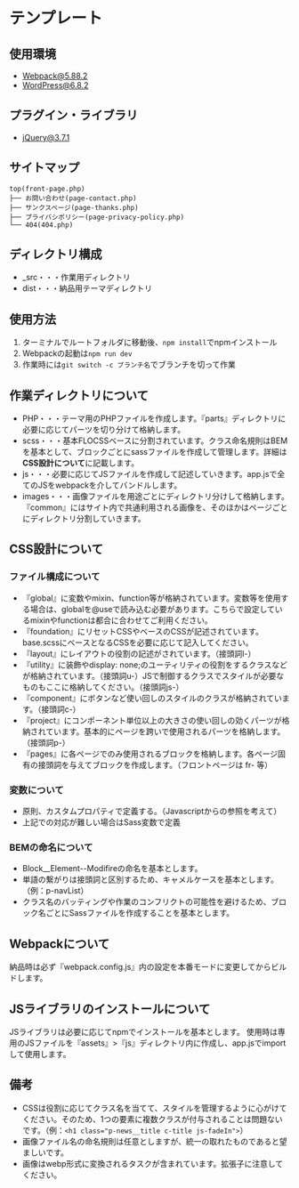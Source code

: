 # テンプレート

## 使用環境
- Webpack@5.88.2
- WordPress@6.8.2

## プラグイン・ライブラリ
- jQuery@3.7.1

## サイトマップ
```
top(front-page.php)
├── お問い合わせ(page-contact.php)
├── サンクスページ(page-thanks.php)
├── プライバシポリシー(page-privacy-policy.php)
└── 404(404.php)
```

## ディレクトリ構成
- _src・・・作業用ディレクトリ
- dist・・・納品用テーマディレクトリ

## 使用方法
1. ターミナルでルートフォルダに移動後、`npm install`でnpmインストール
2. Webpackの起動は`npm run dev`
3. 作業時には`git switch -c ブランチ名`でブランチを切って作業

## 作業ディレクトリについて
- PHP・・・テーマ用のPHPファイルを作成します。『parts』ディレクトリに必要に応じてパーツを切り分けて格納します。
- scss・・・基本FLOCSSベースに分割されています。クラス命名規則はBEMを基本として、ブロックごとにsassファイルを作成して管理します。詳細は**CSS設計について**に記載します。
- js・・・必要に応じてJSファイルを作成して記述していきます。app.jsで全てのJSをwebpackを介してバンドルします。
- images・・・画像ファイルを用途ごとにディレクトリ分けして格納します。『common』にはサイト内で共通利用される画像を、そのほかはページごとにディレクトリ分割していきます。

## CSS設計について
### ファイル構成について
- 『global』に変数やmixin、function等が格納されています。変数等を使用する場合は、globalを@useで読み込む必要があります。こちらで設定しているmixinやfunctionは都合に合わせてご利用ください。
- 『foundation』にリセットCSSやベースのCSSが記述されています。base.scssにベースとなるCSSを必要に応じて記入してください。
- 『layout』にレイアウトの役割の記述がされています。（接頭詞l-）
- 『utility』に装飾やdisplay: none;のユーティリティの役割をするクラスなどが格納されています。（接頭詞u-）JSで制御するクラスでスタイルが必要なものもここに格納してください。（接頭詞js-）
- 『component』にボタンなど使い回しのスタイルのクラスが格納されています。（接頭詞c-）
- 『project』にコンポーネント単位以上の大きさの使い回しの効くパーツが格納されています。基本的にページを跨いで使用されるパーツを格納します。（接頭詞p-）
- 『pages』に各ページでのみ使用されるブロックを格納します。各ページ固有の接頭詞を与えてブロックを作成します。（フロントページは fr- 等）

### 変数について
- 原則、カスタムプロパティで定義する。（Javascriptからの参照を考えて）
- 上記での対応が難しい場合はSass変数で定義

### BEMの命名について
- Block__Element--Modifireの命名を基本とします。
- 単語の繋がりは接頭詞と区別するため、キャメルケースを基本とします。（例：p-navList）
- クラス名のバッティングや作業のコンフリクトの可能性を避けるため、ブロック名ごとにSassファイルを作成することを基本とします。

## Webpackについて
納品時は必ず『webpack.config.js』内の設定を本番モードに変更してからビルドします。

## JSライブラリのインストールについて
JSライブラリは必要に応じてnpmでインストールを基本とします。 使用時は専用のJSファイルを『assets』>『js』ディレクトリ内に作成し、app.jsでimportして使用します。

## 備考
- CSSは役割に応じてクラス名を当てて、スタイルを管理するように心がけてください。そのため、1つの要素に複数クラスが付与されることは問題ないです。（例：`<h1 class="p-news__title c-title js-fadeIn">`）
- 画像ファイル名の命名規則は任意としますが、統一の取れたものであると望ましいです。
- 画像はwebp形式に変換されるタスクが含まれています。拡張子に注意してください。
